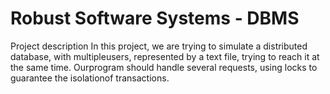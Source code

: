# Robust Software Systems - DBMS

Project description
In this project, we are trying to simulate a distributed database, with multipleusers,  represented  by  a  text file,  trying  to  reach  it  at  the  same  time.   Ourprogram should handle several requests, using locks to guarantee the isolationof transactions.

